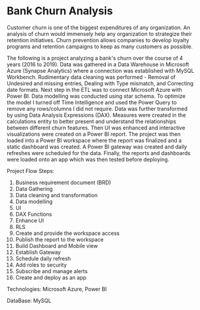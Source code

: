# Bank Churn Analysis 

Customer churn is one of the biggest expenditures of any organization. An analysis of churn would immensely help any organization to strategize their retention initiatives. Churn prevention allows companies to develop loyalty programs and retention campaigns to keep as many customers as possible.

The following is a project analyzing a bank's churn over the course of 4 years (2016 to 2019). Data was gathered in a Data Warehouse in Microsoft Azure (Synapse Analytics) where a connection was established with MySQL Workbench. Rudimentary data cleaning was performed - Removal of Undesired and missing entries, Dealing with Type mismatch, and Correcting date formats. Next step in the ETL was to connect Microsoft Azure with Power BI. Data modelling was conducted using star schema. To optimize the model I turned off Time Intelligence and used the Power Query to remove any rows/columns I did not require. Data was further transformed by using Data Analysis Expressions (DAX). Measures were created in the calculations entity to better present and understand the relationships between different churn features. Then UI was enhanced and interactive visualizations were created on a Power BI report. The project was then loaded into a Power BI workspace where the report was finalized and a static dashboard was created. A Power BI gateway was created and daily refreshes were scheduled for the data. Finally, the reports and dashboards were loaded onto an app which was then tested before deploying. 

Project Flow Steps: 

1. Business requirement document (BRD) 
2. Data Gathering 
3. Data cleaning and transformation 
4. Data modelling 
5. UI 
6. DAX Functions 
7. Enhance UI 
8. RLS 
9. Create and provide the workspace access 
10. Publish the report to the workspace 
11. Build Dashboard and Mobile view 
12. Establish Gateway  
13. Schedule daily refresh 
14. Add roles to security 
15. Subscribe and manage alerts 
16. Create and deploy as an app

Technologies: Microsoft Azure, Power BI

DataBase: MySQL 
